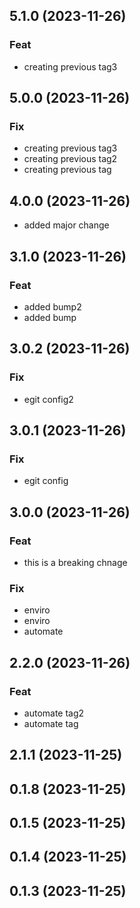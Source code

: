 ## 5.1.0 (2023-11-26)

### Feat

- creating previous tag3

## 5.0.0 (2023-11-26)

### Fix

- creating previous tag3
- creating previous tag2
- creating previous tag

## 4.0.0 (2023-11-26)


- added major change

## 3.1.0 (2023-11-26)

### Feat

- added bump2
- added bump

## 3.0.2 (2023-11-26)

### Fix

- egit config2

## 3.0.1 (2023-11-26)

### Fix

- egit config

## 3.0.0 (2023-11-26)

### Feat

- this is a breaking chnage

### Fix

- enviro
- enviro
- automate

## 2.2.0 (2023-11-26)

### Feat

- automate tag2
- automate tag

## 2.1.1 (2023-11-25)

## 0.1.8 (2023-11-25)

## 0.1.5 (2023-11-25)

## 0.1.4 (2023-11-25)

## 0.1.3 (2023-11-25)
